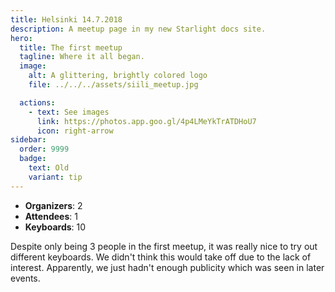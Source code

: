```yaml
---
title: Helsinki 14.7.2018
description: A meetup page in my new Starlight docs site.
hero:
  title: The first meetup
  tagline: Where it all began.
  image:
    alt: A glittering, brightly colored logo
    file: ../../../assets/siili_meetup.jpg

  actions:
    - text: See images
      link: https://photos.app.goo.gl/4p4LMeYkTrATDHoU7
      icon: right-arrow
sidebar:
  order: 9999
  badge:
    text: Old
    variant: tip
---
```


- **Organizers**: 2  
- **Attendees**: 1  
- **Keyboards**: 10  

Despite only being 3 people in the first meetup, it was really nice to try out different keyboards. We didn't think this would take off due to the lack of interest. Apparently, we just hadn't enough publicity which was seen in later events.

